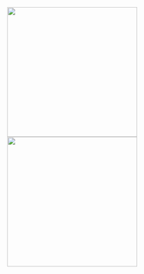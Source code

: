
<img src="https://user-images.githubusercontent.com/106425118/173342327-8fc6ca1d-8fb7-4e5d-93b3-0cc2f5a8128d.png" width="300">
<img src="https://user-images.githubusercontent.com/106425118/173342402-79aec91a-2f8a-4575-8c7f-19b41e72162d.png" width="300">
